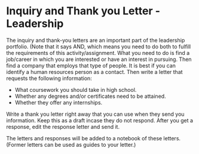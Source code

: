 # Inquiry and Thank you Letter - Leadership

The inquiry and thank-you letters are an important part of the leadership portfolio.  (Note that it says AND, which means you need to do both to fulfill the requirements of this activity/assignment.  What you need to do is find a job/career in which you are interested or have an interest in pursuing.  Then find a company that employs that type of people.  It is best if you can identify a human resources person as a contact.  Then write a letter that requests the following information:

* What coursework you should take in high school.
* Whether any degrees and/or certificates need to be attained.
* Whether they offer any internships.

Write a thank you letter right away that you can use when they send you information.  Keep this as a draft incase they do not respond.  After you get a response, edit the response letter and send it.

The letters and responses will be added to a notebook of these letters.  (Former letters can be used as guides to your letter.)
